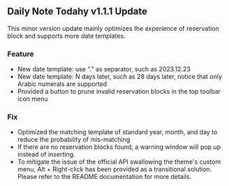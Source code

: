## Daily Note Todahy v1.1.1 Update


This minor version update mainly optimizes the experience of reservation block and supports more date templates.

### Feature
- New date template: use "." as separator, such as 2023.12.23
- New date template: N days later, such as 28 days later, notice that only Arabic numerals are supported
- Provided a button to prune invalid reservation blocks in the top toolbar icon menu

### Fix

- Optimized the matching template of standard year, month, and day to reduce the probability of mis-matching
- If there are no reservation blocks found, a warning window will pop up instead of inserting.
- To mitigate the issue of the official API swallowing the theme's custom menu, Alt + Right-click has been provided as a transitional solution. Please refer to the README documentation for more details.
